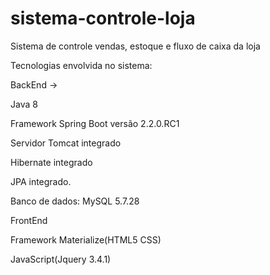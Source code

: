 # sistema-controle-loja
Sistema de controle vendas, estoque e fluxo de caixa da loja

Tecnologias envolvida no sistema:

BackEnd ->

 Java 8
 
 Framework Spring Boot versão 2.2.0.RC1
  <p>Servidor Tomcat integrado
  <p>Hibernate integrado
  <p>JPA integrado.</p>

 Banco de dados: MySQL 5.7.28
 
 FrontEnd
   
   Framework Materialize(HTML5 CSS)
   <p>JavaScript(Jquery 3.4.1)</p> 
      
   
    


